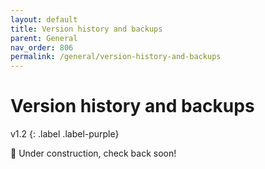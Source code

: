 ```yaml
---
layout: default
title: Version history and backups
parent: General
nav_order: 806
permalink: /general/version-history-and-backups
---
```


# Version history and backups
v1.2
{: .label .label-purple}

🚧 Under construction, check back soon!